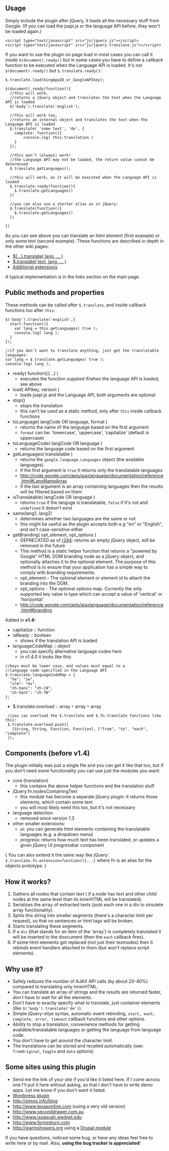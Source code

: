## Usage ##

Simply include the plugin after jQuery, it loads all the necessary stuff from Google. (If you can load the jsapi.js or the language API before, they won't be loaded again.)
```
<script type="text/javascript" src="js/jquery.js"></script>
<script type="text/javascript" src="js/jquery.translate.js"></script>
```

If you want to use the plugin on page load in most cases you can call it inside `$(document).ready()` but in some cases you have to define a callback function to be executed when the Language API is loaded. It's not `$(document).ready()` but `$.translate.ready()`:

```
$.translate.load(bingAppID_or_GoogleAPIkey);

$(document).ready(function(){
  //this will work,
  //returns a jQuery object and translates the text when the Language API is loaded
  $('body').translate('english');

  //this will work too,
  //returns an internal object and translates the text when the Language API is loaded
  $.translate( 'some text', 'de', {
    complete: function(){
		console.log( this.translation )
    }
  });

  //this won't (always) work!
  //the Language API may not be loaded, the return value cannot be determined
  $.translate.getLanguages();
  
  //this will work, as it will be executed when the Language API is loaded
  $.translate.ready(function(){
    $.translate.getLanguages() 
  })
  
  //you can also use a shorter alias as in jQuery:
  $.translate(function(){
    $.translate.getLanguages()
  })

})
```

As you can see above you can translate an html element (first example) or only some text (second example).
These functions are described in depth in the other wiki pages:
  * [$(...).translate( lang, ... ) ](TranslateMethod.md)
  * [$.translate( text, lang, ... ) ](TranslateFunction.md)
  * [Additional extensions](Extensions.md)

A typical implementation is in the links section on the main page.

## Public methods and properties ##

These methods can be called after `$.translate`, and inside callback functions too after `this`:

```
$('body').translate('english',{
  start:function(){
    var lang = this.getLanguages( true );
	console.log( lang );
  }
});

//if you don't want to translate anything, just get the translatable languages:
var lang = $.translate.getLanguages( true );
console.log( lang );

```


  * ready( function(){...} )
    * executes the function supplied if/when the language API is loaded, see above
  * load( APIkey, version )
    * loads jsapi.js and the Language API, both arguments are optional
  * stop()
    * stops the translation
    * this can't be used as a static method, only after `this` inside callback functions
  * toLanguage( langCode OR language, format  )
    * returns the name of the language based on the first argument
    * `format` can be: 'lowercase', 'uppercase', 'capitalize' (default is uppercase)
  * toLanguageCode( langCode OR language )
    * returns the language code based on the first argument
  * getLanguages( translatable )
    * returns the `google.language.Languages` object (the available languages)
    * if the first argument is `true` it returns only the translatable languages
    * http://code.google.com/apis/ajaxlanguage/documentation/reference.html#LangNameArray
    * if the last argument is an array containing languages then the results will be filtered based on them
  * isTranslatable( langCode OR language )
    * returns `true` if the languge is translatable, `false` if it's not and `undefined` it doesn't exist
  * same(lang1, lang2)
    * determines whether two languages are the same or not
    * this might be useful as the plugin accepts both e.g "en" or "English", and isn't case-sensitive either
  * getBranding( opt\_element, opt\_options )
    * DEPRECATED as of [r244](https://code.google.com/p/jquery-translate/source/detail?r=244): returns an empty jQuery object, will be removed in the future
    * This method is a static helper function that returns a "powered by Google" HTML DOM branding node as a jQuery object, and optionally attaches it to the optional element. The purpose of this method is to ensure that your application has a simple way to comply with branding requirements.
    * opt\_element - The optional element or element id to attach the branding into the DOM.
    * opt\_options - The optional options map. Currently the only supported key value is type which can accept a value of 'vertical' or 'horizontal'
    * http://code.google.com/apis/ajaxlanguage/documentation/reference.html#branding

Added in **v1.4:**
  * capitalize :: function
  * isReady :: boolean
    * shows if the translation API is loaded
  * languageCodeMap :: object
    * you can specify alternative language codes here
    * in v1.4.0 it looks like this:
```
//keys must be lower case, and values must equal to a 
//language code specified in the Language API
$.translate.languageCodeMap = {
  "he": "iw",
  "zlm": "ms",
  "zh-hans": "zh-CN",
  "zh-hant": "zh-TW"
};
```
  * $.translate.overload :: array `*` array `*` array
```
 //you can overload the $.translate and $.fn.translate functions like this:
 $.translate.overload.push([
   [String, String, Function, Function], ["from", "to", "each", "complete"]
 ]);
```


## Components (before v1.4) ##

The plugin initially was just a single file and you can get it like that too, but if you don't need some functionality you can use just the modules you want:
  * core (translation)
    * this contains the above helper functions and the translation stuff
  * jQuery.fn.nodesContainingText
    * this module has become a separate jQuery plugin: it returns those elements, which contain some text
    * you will most likely need this too, but it's not necessary
  * language detection
    * removed since version 1.3
  * other smaller extensions:
    * ui: you can generate html elements containing the translatable languages (e.g. a dropdown menu)
    * progress: returns how much text has been translated, or updates a given jQuery UI progressbar component

( You can also extend it the same way like jQuery: `$.translate.fn.extension=function(){...}` where fn is an alias for the objects prototype. )

## How it works? ##

  1. Gathers all nodes that contain text ( if a node has text and other child nodes at the same level than its innerHTML will be translated).
  1. Serializes the array of extracted texts (puts each one in a div to simulete array functionality).
  1. Splits this string into smaller segments (there's a character limit per request), so that no sentences or html tags will be broken.
  1. Starts translating these segments.
  1. If a `div` (that stands for an item of the 'array') is completely translated it will be inserted to the doocument (then the `each` callback fires).
  1. If some html elements got replaced (not just their textnodes) then it rebinds event handlers attached to them (but won't replace script elements).

## Why use it? ##

  * Safely reduces the number of AJAX API calls (by about 20-40%) compared to translating only innerHTML.
  * You can translate an array of strings and the results are returned faster, don't have to wait for all the elements.
  * Don't have to exactly specify what to translate, just container elements (like `$('body').translate('de')`).
  * Simple jQuery-stlye syntax, automatic event rebinding, `start, each, complete, error, timeout` callback functions and other options.
  * Ability to stop a translation, convenience methods for getting available/translatable languages or getting the language from language code.
  * You don't have to get around the character limit.
  * The translations can be stored and recalled automatically (see: `fromOriginal`, `toggle` and `data` options)

## Some sites using this plugin ##

  * Send me the link of your site if you'd like it listed here. If I come across one I'll put it here without asking, so that I don't have to write demo apps. Let me know if you don't want it listed.
  * [Wordpress plugin](http://wordpress.org/extend/plugins/google-ajax-translation/)
  * http://simos.info/blog
  * http://www.texasonline.com (using a very old version)
  * http://www.seconddrawer.com.au
  * http://www.issaquah.wednet.edu
  * http://www.formreturn.com
  * http://warmshowers.org using a [Drupal module](http://drupal.org/project/translatableregions)

If you have questions, noticed some bug, or have any ideas feel free to write here or by mail. Also, **using the bug tracker is appreciated**!